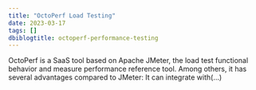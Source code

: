 ```yaml
---
title: "OctoPerf Load Testing"
date: 2023-03-17
tags: []
dbiblogtitle: octoperf-performance-testing
---
```

OctoPerf is a SaaS tool based on Apache JMeter, the load test functional behavior and measure performance reference tool. Among others, it has several advantages compared to JMeter: It can integrate with(…)